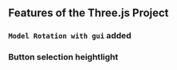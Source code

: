 ## Features of the Three.js Project

### `Model Rotation with gui` added


### Button selection heightlight


